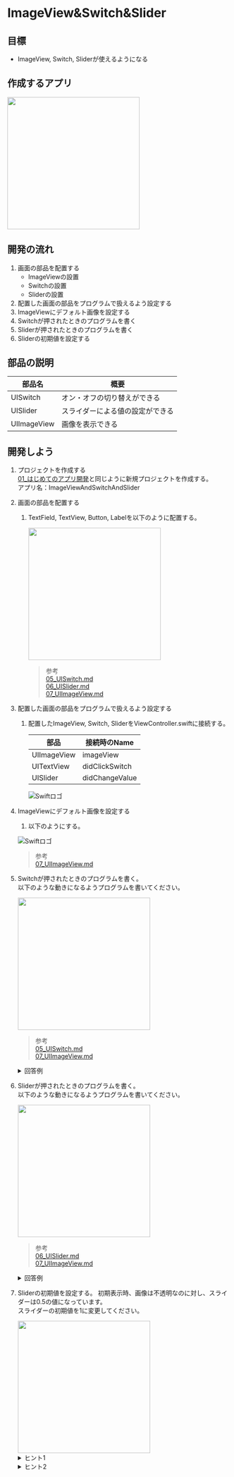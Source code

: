 # ImageView&Switch&Slider

## 目標
- ImageView, Switch, Sliderが使えるようになる

## 作成するアプリ  
<img src="./img/ImageViewAndSwitchAndSlider.gif" width="300px">

## 開発の流れ

1. 画面の部品を配置する
	- ImageViewの設置
	- Switchの設置
	- Sliderの設置
2. 配置した画面の部品をプログラムで扱えるよう設定する
3. ImageViewにデフォルト画像を設定する
4. Switchが押されたときのプログラムを書く
5. Sliderが押されたときのプログラムを書く
6. Sliderの初期値を設定する

## 部品の説明

|部品名|概要|
|---|---|
| UISwitch |オン・オフの切り替えができる|
| UISlider |スライダーによる値の設定ができる|
| UIImageView |画像を表示できる|

## 開発しよう

1. プロジェクトを作成する  
	[01_はじめてのアプリ開発](./01_はじめてのアプリ開発.md)と同じように新規プロジェクトを作成する。  
	アプリ名：ImageViewAndSwitchAndSlider
	
2. 画面の部品を配置する
	1. TextField, TextView, Button, Labelを以下のように配置する。

		<img src="./img/ImageViewAndSwitchAndSlider.png" width="300px">

		> 参考  
		> [05_UISwitch.md](./各パーツ/05_UISwitch.md)  
		> [06_UISlider.md](./各パーツ/06_UISlider.md)  
		> [07_UIImageView.md](./各パーツ/07_UIImageView.md)  

3. 配置した画面の部品をプログラムで扱えるよう設定する
	1. 配置したImageView, Switch, SliderをViewController.swiftに接続する。

		|部品|接続時のName|
		|---|---|
		|UIImageView|imageView|
		|UITextView|didClickSwitch|
		|UISlider|didChangeValue|

		![Swiftロゴ](./img/connect_ImageViewAndSwitchAndSlider.png)

4. ImageViewにデフォルト画像を設定する
	1. 以下のようにする。

	![Swiftロゴ](./img/set_dog_image.png)

	> 参考  
	> [07_UIImageView.md](./各パーツ/07_UIImageView.md)  

5. Switchが押されたときのプログラムを書く。  
	以下のような動きになるようプログラムを書いてください。

	<img src="./img/switch_logic.gif" width="300px">

	> 参考  
	> [05_UISwitch.md](./各パーツ/05_UISwitch.md)  
	> [07_UIImageView.md](./各パーツ/07_UIImageView.md)  


	<details><summary>回答例</summary><div>
	
	```
	@IBAction func didClickSwitch(_ sender: UISwitch) {
	    if sender.isOn {
	        let dogImage = UIImage(named: "dog")
	        imageView.image = dogImage
	    } else {
	        let catImage = UIImage(named: "cat")
	        imageView.image = catImage
	    }
   }
	```
	</div></details>

6. Sliderが押されたときのプログラムを書く。  
  以下のような動きになるようプログラムを書いてください。

	<img src="./img/slider_logic.gif" width="300px">

	> 参考  
	> [06_UISlider.md](./各パーツ/06_UISlider.md)  
	> [07_UIImageView.md](./各パーツ/07_UIImageView.md)  

	<details><summary>回答例</summary><div>
	
	```
	@IBAction func didChangeValue(_ sender: UISlider) {
        imageView.alpha = CGFloat(sender.value)
   }
	```

	> ```CGFloat(sender.value)```について
	> Swiftでは別の型同士は扱えないと習いました。[12_型とは.md](../01_Basic/12_型とは.md)   
	> imageView.alphaの型はCGFloatで、sender.valueの型はFloatです。  
	> ですので、  
	> ```imageView.alpha = sender.value```  
	> このように書くと別の型同士のためエラーが発生してしまいます。  
	> そこで、エラーを回避するために、  
	> ```CGFloat(sender.value)```  
	> というように書き、sender.valueの値を使って、新しくCGFloatのデータを作るという処理を書いています。

	</div></details>

7. Sliderの初期値を設定する。
  初期表示時、画像は不透明なのに対し、スライダーは0.5の値になっています。  
	スライダーの初期値を1に変更してください。

	<img src="./img/set_slider_default.png" width="300px">

	<details><summary>ヒント1</summary><div>
	Sliderの値はvalueプロパティです。  
	プロパティを操作したい場合はOutletでつなぐ必要があります。
	</div></details>

	<details><summary>ヒント2</summary><div>
	ViewControllerにあるviewDidLoadメソッドは画面が表示される前に実行されます。
	</div></details>